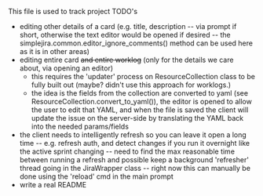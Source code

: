 This file is used to track project TODO's

* editing other details of a card (e.g. title, description -- via prompt if short, otherwise the text editor would be opened if desired -- the simplejira.common.editor_ignore_comments() method can be used here as it is in other areas)
* editing entire card ~~and entire worklog~~ (only for the details we care about, via opening an editor)
    - this requires the 'updater' process on ResourceCollection class to be fully built out (maybe? didn't use this approach for worklogs.)
    - the idea is the fields from the collection are converted to yaml (see ResourceCollection.convert_to_yaml()), the editor is opened to allow
      the user to edit that YAML, and when the file is saved the client will update the issue on the server-side by translating the YAML back
      into the needed params/fields
* the client needs to intelligently refresh so you can leave it open a long time -- e.g. refresh auth, and detect changes if you run it overnight like the active sprint changing -- need to find the max reasonable time between running a refresh and possible keep a background 'refresher' thread going in the JiraWrapper class -- right now this can manually be done using the 'reload' cmd in the main prompt
* write a real README
